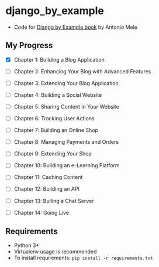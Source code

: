 
# django_by_example

- Code for [Django by Example book](https://www.amazon.com/Django-Example-powerful-reliable-applications/dp/1838981950/ref=sr_1_2?dchild=1&qid=1628248441&refinements=p_27%3AAntonio+Mele&s=books&sr=1-2&text=Antonio+Mele) by Antonio Mele

## My Progress

- [x] Chapter 1: Building a Blog Application
- [ ] Chapter 2: Enhancing Your Blog with Advanced Features
- [ ] Chapter 3: Extending Your Blog Application
- [ ] Chapter 4: Building a Social Website
- [ ] Chapter 5: Sharing Content in Your Website
- [ ] Chapter 6: Tracking User Actions
- [ ] Chapter 7: Building an Online Shop
- [ ] Chapter 8: Managing Payments and Orders
- [ ] Chapter 9: Extending Your Shop
- [ ] Chapter 10: Building an e-Learning Platform
- [ ] Chapter 11: Caching Content
- [ ] Chapter 12: Building an API
- [ ] Chapter 13: Builing a Chat Server
- [ ] Chapter 14: Going Live


## Requirements

- Python 3+
- Virtualenv usage is recommended
- To install requirements: `pip install -r requirements.txt`


